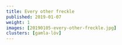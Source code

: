 ```yaml
---
title: Every other freckle
published: 2019-01-07
weight: 1
images: [20190105-every-other-freckle.jpg]
clusters: [gamla-löv]
---
```

